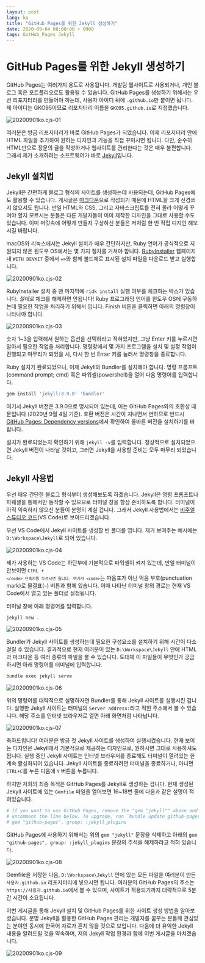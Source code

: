 ```yaml
---
layout: post
lang: ko
title: "GitHub Pages를 위한 Jekyll 생성하기"
date: 2020-09-04 00:00:00 + 0900
tags: GitHub_Pages Jekyll
---
```

# GitHub Pages를 위한 Jekyll 생성하기
GitHub Pages는 여러가지 용도로 사용됩니다. 개발팀 웹사이트로 사용되거나, 개인 블로그 혹은 포트폴리오로도 활용될 수 있습니다. GitHub Pages를 생성하기 위해서는 우선 리포지터리를 만들어야 하는데, 사용자 아이디 뒤에 `.github.io`만 붙이면 됩니다. 제 아이디는 GKO95이므로 리포지터리 이름을 `GKO95.github.io`로 지정했습니다.

![20200901ko.cjs-01](/assets/img/blog/ko.creating-jekyll-site/20200901ko.cjs-01.png)

여러분은 방금 리포지터리가 바로 GitHub Pages가 되었습니다. 이제 리포지터리 안에 HTML 파일을 추가하여 원하는 디자인과 기능을 직접 꾸미시면 됩니다. 다만, 순수히 HTML만으로 장문의 글을 작성하거나 웹사이트를 관리한다는 것은 매우 불편합니다. 그래서 제가 소개하려는 소프트웨어가 바로 [Jekyll][jekyll-site]입니다.

## Jekyll 설치법
Jekyll은 간편하게 블로그 형식의 사이트를 생성하는데 사용되는데, GitHub Pages에도 활용할 수 있습니다. 게시글은 [마크다운][ko.wikipedia-markdown]으로 작성되기 때문에 HTML을 크게 신경쓰지 않으셔도 됩니다. 만일 HTML와 CSS, 그리고 자바스크립트를 전혀 몰라 어떻게 꾸며야 할지 모르시는 분들은 다른 개발자들이 이미 제작한 디자인을 그대로 사용할 수도 있습니다. 이미 머릿속에 어떻게 만들지 구상하신 분들은 저처럼 한 번 직접 디지인 해보시길 바랍니다.

macOS와 리눅스에서는 Jekyll 설치가 매우 간단하지만, Ruby 언어가 공식적으로 지원되지 않은 윈도우 OS에서는 몇 가지 절차를 거쳐야 합니다. [RubyInstaller][ruby-installer] 웹페이지 내 `WITH DEVKIT` 중에서 `=>`와 함께 볼드체로 표시된 설치 파일을 다운로드 받고 실행합니다.

![20200901ko.cjs-02](/assets/img/blog/ko.creating-jekyll-site/20200901ko.cjs-02.png)

RubyInstaller 설치 중 맨 마지막에 `ridk install` 실행 여부를 체크하는 박스가 있습니다. *절대로* 체크를 해제하면 안됩니다! Ruby 프로그래밍 언어를 윈도우 OS에 구동하는데 필요한 작업을 처리하기 위해서 입니다. Finish 버튼을 클릭하면 아래의 명령창이 나타나야 합니다.

![20200901ko.cjs-03](/assets/img/blog/ko.creating-jekyll-site/20200901ko.cjs-03.png)

숫자 1~3을 입력해서 원하는 옵션을 선택하라고 적혀있지만, 그냥 Enter 키를 누르시면 알아서 필요한 작업을 처리합니다. 명령창에서 몇 가지 프로그램을 설치 및 설정 작업이 진행되고 마무리가 되었을 시, 다시 한 번 Enter 키를 눌러서 명령창을 종료합니다.

Ruby 설치가 완료되었으니, 이제 Jekyll와 Bundler를 설치해야 합니다. 명령 프롬프트(command prompt; cmd) 혹은 파워셸(powershell)을 열어 다음 명령어를 입력합니다.

```powershell
gem install 'jekyll:3.9.0' 'bundler'
```

여기서 Jekyll 버전은 3.9.0으로 명시되어 있는데, 이는 GitHub Pages와의 호환성 때문입니다 (2020년 9월 4일 기준). 호환 버전은 시간이 지나면서 변하므로 반드시 [GitHub Pages: Dependency versions][dependency-ver]에서 확인하여 올바른 버전을 설치하기를 바랍니다.

설치가 완료되었는지 확인하기 위해 `jekyll -v`를 입력합니다. 정상적으로 설치되었으면 Jekyll 버전이 나타날 것이고, 그러면 Jekyll을 사용할 준비는 모두 마무리 되었습니다.

## Jekyll 사용법
우선 매우 간단한 블로그 형식부터 생성해보도록 하겠습니다. Jekyll은 명령 프롬프트나 파웨셸을 통해서만 동작할 수 있으므로 터미널 창을 항상 준비하도록 합니다. 터미널이 아직 익숙하지 않으신 분들이 분명히 계실 겁니다. 그래서 Jekyll 사용법에서는 [비주얼 스튜디오 코드][vscode-download](VS Code)로 보여드리겠습니다.

우선 VS Code에서 Jekyll 사이트를 생성할 빈 폴더를 엽니다. 제가 보여주는 예시에는 `D:\Workspace\Jekyll`로 되어 있습니다. 

![20200901ko.cjs-04](/assets/img/blog/ko.creating-jekyll-site/20200901ko.cjs-04.png)

제가 사용하는 VS Code는 하단부에 기본적으로 파워셸이 켜져 있는데, 만일 터미널이 안보이면 <code>CTRL + `</code> 단축키를 누르시면 됩니다. 여기서 <code>`</code>는 따옴표가 아닌 억음 부호(punctuation mark)로 물결표(`~`) 버튼과 함께 있습니다. 이때 나타난 터미널 창의 경로는 현재 VS Code에서 열고 있는 폴더로 설정됩니다.

터미널 창에 아래 명령어를 입력합니다.

```powershell
jekyll new .
```

![20200901ko.cjs-05](/assets/img/blog/ko.creating-jekyll-site/20200901ko.cjs-05.png)

Bundler가 Jekyll 사이트를 생성하는데 필요한 구성요소를 설치하기 위해 시간이 다소 걸릴 수 있습니다. 결과적으로 현재 여러분이 있는 `D:\Workspace\Jekyll` 안에 HTML과 마크다운 등 여러 종류의 파일을 볼 수 있습니다. 도대체 이 파일들이 무엇인가 궁금하시면 아래 명령어를 터미널에 입력합니다.

```powershell
bundle exec jekyll serve 
```

![20200901ko.cjs-06](/assets/img/blog/ko.creating-jekyll-site/20200901ko.cjs-06.png)

위의 명령어를 대략적으로 설명하자면 Bundler를 통해 Jekyll 사이트를 실행시킨 겁니다. 실행한 Jekyll 사이트는 터미널의 `Server address:`라고 적힌 주소에서 볼 수 있습니다. 해당 주소를 인터넷 브라우저로 열면 아래 화면처럼 나타납니다.

![20200901ko.cjs-07](/assets/img/blog/ko.creating-jekyll-site/20200901ko.cjs-07.png)

축하드립니다! 여러분은 방금 첫 Jekyll 사이트를 생성하여 실행시켰습니다. 현재 보이는 디자인은 Jekyll에서 기본적으로 제공하는 디자인으로, 원하시면 그대로 사용하셔도 됩니다. 실행 중인 Jekyll 사이트는 인터넷 브라우저를 종료해도 터미널이 열려있는 한 계속 활성화되어 있습니다. Jekyll 사이트를 종료하려면 터미널을 종료하거나, 아니면 `CTRL+C`를 누른 다음에 `Y` 버튼을 누릅니다.

하지만 저희의 최종 목적은 GitHub Pages를 Jekyll로 생성하는 겁니다. 현재 생성된 Jekyll 사이트에 있는 `Gemfile` 파일을 열어보면 16~18번 줄에 다음과 같은 설명이 적혀있습니다.

```ruby
# If you want to use GitHub Pages, remove the "gem "jekyll"" above and
# uncomment the line below. To upgrade, run `bundle update github-pages`.
# gem "github-pages", group: :jekyll_plugins
```

GitHub Pages에 사용하기 위해서는 위의 `gem "jekyll"` 문장을 삭제하고 아래의 `gem "github-pages", group: :jekyll_plugins` 문장의 주석을 해제하라고 적혀 있습니다.

![20200901ko.cjs-08](/assets/img/blog/ko.creating-jekyll-site/20200901ko.cjs-08.png)

Gemfile을 저장한 다음, `D:\Workspace\Jekyll` 안에 있는 모든 파일을 여러분이 만든 `사용자.github.io` 리포지터리에 넣으시면 됩니다. 여러분의 GitHub Pages의 주소는 `https://사용자.github.io`에서 볼 수 있으며, 사이트가 적용되기까지 대략적으로 5분간 시간이 소요됩니다. 

이번 게시글을 통해 Jekyll 설치 및 GitHub Pages를 위한 사이트 생성 방법을 알아보셨습니다. 분명 Jekyll을 활용한 GitHub Pages 관리는 개발자를 꿈꾸는 분들께 관심있는 분야인 동시에 한국어 자료가 흔치 않을 것으로 보입니다. 다음에 더 유익한 Jekyll 내용을 알려드릴 것을 약속하며, 저의 Jekyll 작업 환경과 함께 이번 게시글을 마치겠습니다.

![20200901ko.cjs-09](/assets/img/blog/ko.creating-jekyll-site/20200901ko.cjs-09.png)

[jekyll-site]: https://jekyllrb.com/
[ruby-installer]: https://rubyinstaller.org/downloads/
[ko.wikipedia-markdown]: https://ko.wikipedia.org/wiki/%EB%A7%88%ED%81%AC%EB%8B%A4%EC%9A%B4
[vscode-download]: https://code.visualstudio.com/download
[dependency-ver]: https://pages.github.com/versions/